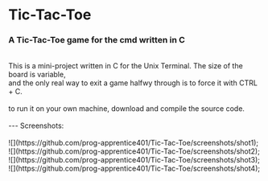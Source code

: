 # Tic-Tac-Toe
### A Tic-Tac-Toe game for the cmd written in C<br>
<br>
This is a mini-project written in C for the Unix Terminal. The size of the board is variable,<br>
and the only real way to exit a game halfwy through is to force it with CTRL + C.<br>
<br>
to run it on your own machine, download and compile the source code.<br>
<br>
---
Screenshots:<br>
<br>
![](https://github.com/prog-apprentice401/Tic-Tac-Toe/screenshots/shot1);
![](https://github.com/prog-apprentice401/Tic-Tac-Toe/screenshots/shot2);
![](https://github.com/prog-apprentice401/Tic-Tac-Toe/screenshots/shot3);
![](https://github.com/prog-apprentice401/Tic-Tac-Toe/screenshots/shot4);
